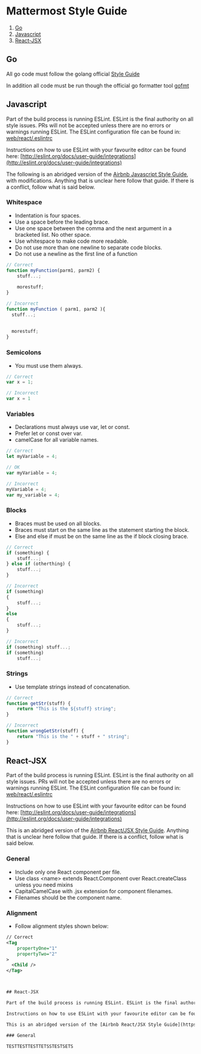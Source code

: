 # Mattermost Style Guide

1. [Go](#go)
2. [Javascript](#javascript)
3. [React-JSX](#react-jsx)


## Go

All go code must follow the golang official [Style Guide](https://golang.org/doc/effective_go.html)

In addition all code must be run though the official go formatter tool [gofmt](https://golang.org/cmd/gofmt/)


## Javascript

Part of the build process is running ESLint. ESLint is the final authority on all style issues. PRs will not be accepted unless there are no errors or warnings running ESLint. The ESLint configuration file can be found in: [web/react/.eslintrc](https://github.com/mattermost/platform/blob/master/web/react/.eslintrc.json)

Instructions on how to use ESLint with your favourite editor can be found here: [http://eslint.org/docs/user-guide/integrations](http://eslint.org/docs/user-guide/integrations)

The following is an abridged version of the [Airbnb Javascript Style Guide](https://github.com/airbnb/javascript/blob/master/README.md#airbnb-javascript-style-guide-), with modifications. Anything that is unclear here follow that guide. If there is a conflict, follow what is said below. 

### Whitespace

- Indentation is four spaces.
- Use a space before the leading brace.
- Use one space between the comma and the next argument in a bracketed list. No other space.
- Use whitespace to make code more readable.
- Do not use more than one newline to separate code blocks. 
- Do not use a newline as the first line of a function

```javascript
// Correct
function myFunction(parm1, parm2) {
    stuff...;
  
    morestuff;
}

// Incorrect
function myFunction ( parm1, parm2 ){
  stuff...;
    
    
  morestuff;
}

```

### Semicolons

- You must use them always.

```javascript
// Correct
var x = 1;

// Incorrect
var x = 1
```

### Variables

- Declarations must always use var, let or const.
- Prefer let or const over var.
- camelCase for all variable names.

```javascript
// Correct
let myVariable = 4;

// OK
var myVariable = 4;

// Incorrect
myVariable = 4;
var my_variable = 4;
```

### Blocks

- Braces must be used on all blocks.
- Braces must start on the same line as the statement starting the block.
- Else and else if must be on the same line as the if block closing brace.

```javascript
// Correct
if (something) {
    stuff...;
} else if (otherthing) {
    stuff...;
}

// Incorrect
if (something)
{
    stuff...;
}
else
{
    stuff...;
}

// Incorrect
if (something) stuff...;
if (something)
    stuff...;

```

### Strings

- Use template strings instead of concatenation.

```javascript
// Correct
function getStr(stuff) {
    return "This is the ${stuff} string";
}

// Incorrect
function wrongGetStr(stuff) {
    return "This is the " + stuff + " string";
}
```

## React-JSX

Part of the build process is running ESLint. ESLint is the final authority on all style issues. PRs will not be accepted unless there are no errors or warnings running ESLint. The ESLint configuration file can be found in: [web/react/.eslintrc](https://github.com/mattermost/platform/blob/master/web/react/.eslintrc.json)

Instructions on how to use ESLint with your favourite editor can be found here: [http://eslint.org/docs/user-guide/integrations](http://eslint.org/docs/user-guide/integrations)

This is an abridged version of the [Airbnb React/JSX Style Guide](https://github.com/airbnb/javascript/tree/master/react#airbnb-reactjsx-style-guide). Anything that is unclear here follow that guide. If there is a conflict, follow what is said below. 

### General

- Include only one React component per file.
- Use class \<name\> extends React.Component over React.createClass unless you need mixins
- CapitalCamelCase with .jsx extension for component filenames.
- Filenames should be the component name.

### Alignment

- Follow alignment styles shown below:
```xml
// Correct
<Tag
    propertyOne="1"
    propertyTwo="2"
>
  <Child />
</Tag>



## React-JSX

Part of the build process is running ESLint. ESLint is the final authority on all style issues. PRs will not be accepted unless there are no errors or warnings running ESLint. The ESLint configuration file can be found in: [web/react/.eslintrc](https://github.com/mattermost/platform/blob/master/web/react/.eslintrc.json)

Instructions on how to use ESLint with your favourite editor can be found here: [http://eslint.org/docs/user-guide/integrations](http://eslint.org/docs/user-guide/integrations)

This is an abridged version of the [Airbnb React/JSX Style Guide](https://github.com/airbnb/javascript/tree/master/react#airbnb-reactjsx-style-guide). Anything that is unclear here follow that guide. If there is a conflict, follow what is said below. 

### General

TESTTESTTESTTETSSTESTSETS
